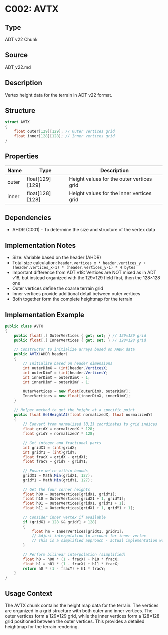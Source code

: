 # C002: AVTX

## Type
ADT v22 Chunk

## Source
ADT_v22.md

## Description
Vertex height data for the terrain in ADT v22 format.

## Structure
```csharp
struct AVTX
{
    float outer[129][129]; // Outer vertices grid
    float inner[128][128]; // Inner vertices grid
}
```

## Properties
| Name | Type | Description |
|------|------|-------------|
| outer | float[129][129] | Height values for the outer vertices grid |
| inner | float[128][128] | Height values for the inner vertices grid |

## Dependencies
- AHDR (C001) - To determine the size and structure of the vertex data

## Implementation Notes
- Size: Variable based on the header (AHDR)
- Total size calculation: `header.vertices_x * header.vertices_y + (header.vertices_x-1) * (header.vertices_y-1) * 4 bytes`
- Important difference from ADT v18: Vertices are NOT mixed as in ADT v18, but instead organized with the 129×129 field first, then the 128×128 one
- Outer vertices define the coarse terrain grid
- Inner vertices provide additional detail between outer vertices
- Both together form the complete heightmap for the terrain

## Implementation Example
```csharp
public class AVTX
{
    public float[,] OuterVertices { get; set; } // 129×129 grid
    public float[,] InnerVertices { get; set; } // 128×128 grid
    
    // Constructor to initialize arrays based on AHDR data
    public AVTX(AHDR header)
    {
        // Initialize based on header dimensions
        int outerDimX = (int)header.VerticesX;
        int outerDimY = (int)header.VerticesY;
        int innerDimX = outerDimX - 1;
        int innerDimY = outerDimY - 1;
        
        OuterVertices = new float[outerDimX, outerDimY];
        InnerVertices = new float[innerDimX, innerDimY];
    }
    
    // Helper method to get the height at a specific point
    public float GetHeightAt(float normalizedX, float normalizedY)
    {
        // Convert from normalized [0,1] coordinates to grid indices
        float gridX = normalizedX * 128;
        float gridY = normalizedY * 128;
        
        // Get integer and fractional parts
        int gridX1 = (int)gridX;
        int gridY1 = (int)gridY;
        float fracX = gridX - gridX1;
        float fracY = gridY - gridY1;
        
        // Ensure we're within bounds
        gridX1 = Math.Min(gridX1, 127);
        gridY1 = Math.Min(gridY1, 127);
        
        // Get the four corner heights
        float h00 = OuterVertices[gridX1, gridY1];
        float h10 = OuterVertices[gridX1 + 1, gridY1];
        float h01 = OuterVertices[gridX1, gridY1 + 1];
        float h11 = OuterVertices[gridX1 + 1, gridY1 + 1];
        
        // Consider inner vertex if available
        if (gridX1 < 128 && gridY1 < 128)
        {
            float hm = InnerVertices[gridX1, gridY1];
            // Adjust interpolation to account for inner vertex
            // This is a simplified approach - actual implementation would be more complex
        }
        
        // Perform bilinear interpolation (simplified)
        float h0 = h00 * (1 - fracX) + h10 * fracX;
        float h1 = h01 * (1 - fracX) + h11 * fracX;
        return h0 * (1 - fracY) + h1 * fracY;
    }
}
```

## Usage Context
The AVTX chunk contains the height map data for the terrain. The vertices are organized in a grid structure with both outer and inner vertices. The outer vertices form a 129×129 grid, while the inner vertices form a 128×128 grid positioned between the outer vertices. This provides a detailed heightmap for the terrain rendering. 